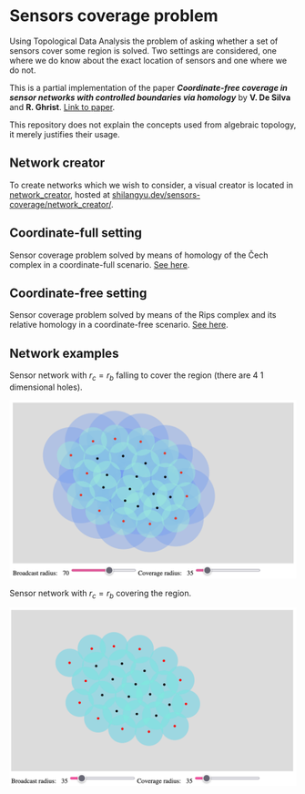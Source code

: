# Sensors coverage problem

Using Topological Data Analysis the problem of asking whether a set of sensors cover some region is solved. Two settings are considered, one where we do know about the exact location of sensors and one where we do not.

This is a partial implementation of the paper **_Coordinate-free coverage in sensor networks with controlled boundaries via homology_** by **V. De Silva** and **R. Ghrist**. [Link to paper](https://www.google.com/url?sa=t&rct=j&q=&esrc=s&source=web&cd=&cad=rja&uact=8&ved=2ahUKEwi4oYfhxPv8AhUFiYsKHSySAuUQFnoECAwQAQ&url=https%3A%2F%2Fwww2.math.upenn.edu%2F~ghrist%2Fpreprints%2Fcontrolledboundary.pdf&usg=AOvVaw3ieRB9hvCnTdFgJwRPD4_L).

This repository does not explain the concepts used from algebraic topology, it merely justifies their usage.

## Network creator

To create networks which we wish to consider, a visual creator is located in [network_creator](./network_creator), hosted at [shilangyu.dev/sensors-coverage/network_creator/](https://shilangyu.dev/sensors-coverage/network_creator/).

## Coordinate-full setting

Sensor coverage problem solved by means of homology of the Čech complex in a coordinate-full scenario. [See here](./analysis/coordinate_full_coverage.ipynb).

## Coordinate-free setting

Sensor coverage problem solved by means of the Rips complex and its relative homology in a coordinate-free scenario. [See here](./analysis/coordinate_free_coverage.ipynb).

## Network examples

Sensor network with $r_c = r_b$ falling to cover the region (there are 4 1 dimensional holes).

![](data/not_covered_sensors.png)

Sensor network with $r_c = r_b$ covering the region.

![](data/covered_sensors.png)
